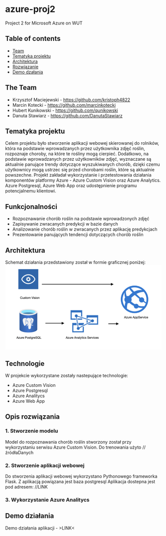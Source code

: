 # azure-proj2
Project 2 for Microsoft Azure on WUT

## Table of contents
* [Team](#the-team)
* [Tematyka projektu](#tematyka-projektu)
* [Architektura](#architektura)
* [Rozwiązanie](#rozwiązanie)
* [Demo dzałania](#demo-działania)

## The Team
* Krzysztof Maciejewski - https://github.com/kristoph4822
* Marcin Kotecki  - https://github.com/marcinkotecki
* Hubert Kunikowski - https://github.com/qunikowski
* Danuta Stawiarz  - https://github.com/DanutaStawiarz

## Tematyka projektu
Celem projektu było stworzenie aplikacji webowej skierowanej do rolników, która na podstawie wprowadzanych przez użytkownika zdjęć roślin, rozpoznaje choroby, na które te rośliny mogą cierpieć. Dodatkowo, na podstawie wprowadzanych przez użytkowników zdjęć, wyznaczane są aktualnie panujące trendy dotyczące wyszukiwanych chorób, dzięki czemu użytkownicy mogą ustrzec się przed chorobami roślin, które są aktualnie powszechne. Projekt zakładał wykorzystanie i przetestowania działania komponentów platformy Azure - Azure Custom Vision oraz Azure Analytics. Azure Postgresql, Azure Web App oraz udostępnienie programu potencjalnemu klientowi.

## Funkcjonalności
* Rozpoznawanie chorób roślin na podstawie wprowadzonych zdjęć
* Zapisywanie zwracanych predykcji w bazie danych
* Analizowanie chorób roślin w zwracanych przez aplikację predykcjach
* Prezentowanie panujących tendencji dotyczących chorób roślin

## Architektura
Schemat działania przedstawiony został w formie graficznej poniżej:
![Optional Text](images/architecture.png)


## Technologie
W projekcie wykorzystane zostały nastepujące technologie:
- Azure Custom Vision
- Azure Postgresql
- Azure Analitycs
- Azure Web App

## Opis rozwiązania

### 1. Stworzenie modelu
Model do rozpoznawania chorób roślin stworzony został przy wykorzystaniu serwisu Azure Custom Vision. Do trenowania użyto //źródłaDanych

### 2. Stworzenie aplikacji webowej
Do stworzenia aplikacji webowej wykorzystano Pythonowego frameworka Flask. Z aplikacją powiązana jest baza postgresql Aplikacja dostepna jest pod adresem: //LINK

### 3. Wykorzystanie Azure Analitycs

## Demo działania

Demo działania aplikacji - >LINK<


